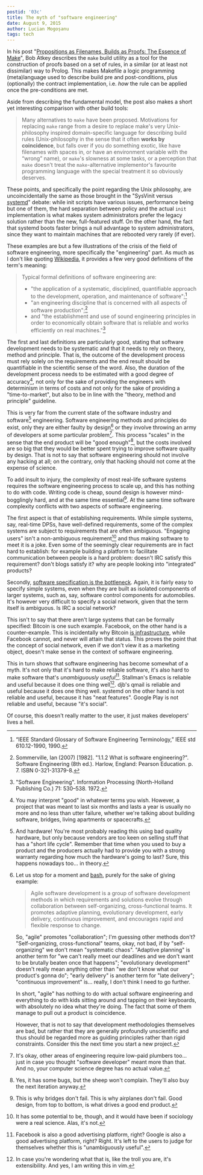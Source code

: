 ```yaml
---
postid: '03c'
title: The myth of "software engineering"
date: August 9, 2015
author: Lucian Mogoșanu
tags: tech
---
```


In his post "[Propositions as Filenames, Builds as Proofs: The Essence of
Make][atkey]", Bob Atkey describes the `make` build utility as a tool for the
construction of proofs based on a set of rules, in a similar (or at least not
dissimilar) way to Prolog. This makes Makefile a logic programming
(meta)language used to describe build pre and post-conditions, plus
(optionally) the contract implementation, i.e. *how* the rule can be applied
once the pre-conditions are met.

Aside from describing the fundamental model, the post also makes a short yet
interesting comparison with other build tools:

> Many alternatives to `make` have been proposed. Motivations for replacing
> `make` range from a desire to replace make's very Unix-philosophy inspired
> domain-specific language for describing build rules (Unix-philosophy in the
> sense that it often **works by coincidence**, but falls over if you do
> something exotic, like have filenames with spaces in, or have an environment
> variable with the “wrong” name), or `make`'s slowness at some tasks, or a
> perception that `make` doesn't treat the `make`-alternative implementor's
> favourite programming language with the special treatment it so obviously
> deserves.

These points, and specifically the point regarding the Unix philosophy, are
uncoincidentally the same as those brought in the "SysVinit versus
[systemd][systemd]" debate: while init scripts have various issues, performance
being but one of them, the hard separation between policy and the actual `init`
implementation is what makes system administrators prefer the legacy solution
rather than the new, full-featured stuff. On the other hand, the fact that
systemd boots faster brings a null advantage to system administrators, since
they want to maintain machines that are rebooted very rarely (if ever).

These examples are but a few illustrations of the crisis of the field of
software engineering, more specifically the "engineering" part. As much as I
don't like quoting [Wikipedia][wikipedia], it provides a few very good
definitions of the term's meaning:

> Typical formal definitions of software engineering are:
>
> * "the application of a systematic, disciplined, quantifiable approach to the
>   development, operation, and maintenance of software";[^1]
> * "an engineering discipline that is concerned with all aspects of software
>   production";[^2]
> * and "the establishment and use of sound engineering principles in order to
>   economically obtain software that is reliable and works efficiently on real
>   machines."[^3]

The first and last definitions are particularly good, stating that software
development needs to be systematic and that it needs to rely on theory, method
and principle. That is, the outcome of the development process must rely solely
on the requirements and the end result should be quantifiable in the scientific
sense of the word. Also, the duration of the development process needs to be
estimated with a good degree of accuracy[^4], not only for the sake of
providing the engineers with determinism in terms of costs and not only for the
sake of providing a "time-to-market", but also to be in line with the "theory,
method and principle" guideline.

This is very far from the current state of the software industry and
software[^5] engineering. Software engineering methods and principles do exist,
only they are either faulty by design[^6] or they involve throwing an army of
developers at some particular problem[^7]. This process "scales" in the sense
that the end product will be "good enough"[^8], but the costs involved are so
big that they would be better spent trying to improve software quality by
design. That is not to say that software engineering should not involve any
hacking at all; on the contrary, only that hacking should not come at the
expense of science.

To add insult to injury, the complexity of most real-life software systems
requires the software engineering process to scale up, and this has nothing to
do with code. Writing code is cheap, sound design is however mind-bogglingly
hard, and at the same time essential[^9]. At the same time software complexity
conflicts with two aspects of software engineering.

The first aspect is that of establishing requirements. While simple systems,
say, real-time DPSs, have well-defined requirements, some of the complex
systems are subject to requirements that are often ambiguous. "Engaging users"
isn't a non-ambiguous requirement[^10] and thus making software to meet it is a
joke. Even some of the seemingly clear requirements are in fact hard to
establish: for example building a platform to facilitate communication between
people is a hard problem: doesn't IRC satisfy this requirement? don't blogs
satisfy it? why are people looking into "integrated" products?

Secondly, [software specification is the bottleneck][microkernel-verification].
Again, it is fairly easy to specify simple systems, even when they are built as
isolated components of larger systems, such as, say, software control
components for automobiles. It's however very difficult to specify a social
network, given that the term itself is ambiguous. Is IRC a social network?

This isn't to say that there aren't large systems that can be formally
specified: Bitcoin is one such example. Facebook, on the other hand is a
counter-example. This is incidentally why Bitcoin [is infrastructure][bitcoin],
while Facebook cannot, and never will attain that status. This proves the point
that the concept of social network, even if we don't view it as a marketing
object, doesn't make sense in the context of software engineering.

This in turn shows that software engineering has become somewhat of a myth.
It's not only that it's hard to make reliable software, it's also hard to make
software that's *unambiguously useful*[^11]. Stallman's Emacs is reliable and
useful because it does one thing well[^12]. djb's qmail is reliable and useful
because it does one thing well. systemd on the other hand is not reliable and
useful, because it has "neat features". Google Play is not reliable and useful,
because "it's social".

Of course, this doesn't really matter to the user, it just makes developers'
lives a hell.

[^1]: “IEEE Standard Glossary of Software Engineering Terminology,” IEEE std
610.12-1990, 1990.

[^2]: Sommerville, Ian (2007) [1982]. "1.1.2 What is software engineering?".
Software Engineering (8th ed.). Harlow, England: Pearson Education. p. 7. ISBN
0-321-31379-8.

[^3]: "Software Engineering". Information Processing (North-Holland Publishing
Co.) 71: 530–538. 1972.

[^4]: You may interpret "good" in whatever terms you wish. However, a project
that was meant to last six months and lasts a year is usually no more and no
less than utter failure, whether we're talking about building software,
bridges, living apartments or spacecrafts.

[^5]: And hardware! You're most probably reading this using bad quality
hardware, but only because vendors are too keen on selling stuff that has a
"short life cycle". Remember that time when you used to buy a product and the
producers actually had to provide you with a strong warranty regarding how much
the hardware's going to last? Sure, this happens nowadays too... in theory.

[^6]: Let us stop for a moment and [bash][agile], purely for the sake of giving
example:
	
	> Agile software development is a group of software development methods in
	> which requirements and solutions evolve through collaboration between
	> self-organizing, cross-functional teams. It promotes adaptive planning,
	> evolutionary development, early delivery, continuous improvement, and
	> encourages rapid and flexible response to change.

	So, "agile" promotes "collaboration"; I'm guessing other methods don't?
	"Self-organizing, cross-functional" teams, okay, not bad, if by
	"self-organizing" we don't mean "systematic chaos". "Adaptive planning" is
	another term for "we can't really meet our deadlines and we don't want to
	be brutally beaten once that happens"; "evolutionary development" doesn't
	really mean anything other than "we don't know what our product's gonna
	do"; "early delivery" is another term for "late delivery"; "continuous
	improvement" is... really, I don't think I need to go further.

	In short, "agile" has nothing to do with actual software engineering and
	everything to do with kids sitting around and tapping on their keyboards,
	with absolutely no idea what they're doing. The fact that some of them
	manage to pull out a product is coincidence.

	However, that is not to say that development methodologies themselves are
	bad, but rather that they are generally profoundly unscientific and thus
	should be regarded more as guiding principles rather than rigid
	constraints. Consider this the next time you start a new project.

[^7]: It's okay, other areas of engineering require low-paid plumbers too...
just in case you thought "software developer" meant more than that. And no,
your computer science degree has no actual value.

[^8]: Yes, it has some bugs, but the sheep won't complain. They'll also buy the
next iteration anyway.

[^9]: This is why bridges don't fail. This is why airplanes don't fail. Good
design, from top to bottom, is what drives a good end product.

[^10]: It has some potential to be, though, and it would have been if sociology
were a real science. Alas, it's not.

[^11]: Facebook is also a good advertising platform, right? Google is also a
good advertising platform, right? Right. It's left to the users to judge for
themselves whether this is "unambiguously useful".

[^12]: In case you're wondering what that is, like the troll you are, it's
extensibility. And yes, I am writing this in vim.

[atkey]: http://bentnib.org/posts/2015-04-17-propositions-as-filenames-essence-of-make.html
[systemd]: /posts/y01/02b-how-and-why-systemd-has-won.html
[wikipedia]: http://en.wikipedia.org/wiki/Software_engineering
[agile]: http://en.wikipedia.org/wiki/Agile_software_development
[microkernel-verification]: http://arxiv.org/abs/1211.6186
[bitcoin]: /posts/y00/01f-bitcoin-as-infrastructure-i.html

